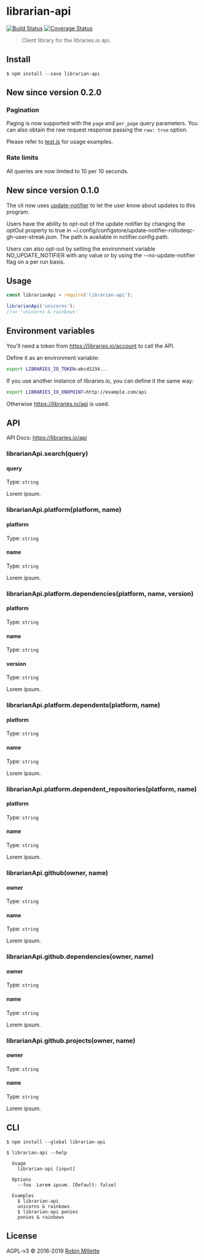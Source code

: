 # librarian-api
[![Build Status](https://travis-ci.org/millette/librarian-api.svg?branch=master)](https://travis-ci.org/millette/librarian-api)
[![Coverage Status](https://coveralls.io/repos/github/millette/librarian-api/badge.svg?branch=master)](https://coveralls.io/github/millette/librarian-api?branch=master)

> Client library for the libraries.io api.

## Install
```
$ npm install --save librarian-api
```

## New since version 0.2.0
### Pagination
Paging is now supported with the ```page``` and ```per_page``` query parameters.
You can also obtain the raw request response passing the ```raw: true``` option.

Please refer to [test.js](./test.js) for usage examples.

### Rate limits
All queries are now limited to 10 per 10 seconds.

## New since version 0.1.0
The cli now uses [update-notifier][] to let the user know about updates to this program.

Users have the ability to opt-out of the update notifier by changing
the optOut property to true in ~/.config/configstore/update-notifier-rollodeqc-gh-user-streak.json.
The path is available in notifier.config.path.

Users can also opt-out by setting the environment variable NO_UPDATE_NOTIFIER
with any value or by using the --no-update-notifier flag on a per run basis.

## Usage
```js
const librarianApi = require('librarian-api');

librarianApi('unicorns');
//=> 'unicorns & rainbows'
```

## Environment variables
You'll need a token from <https://libraries.io/account> to call the API.

Define it as an environment variable:

```sh
export LIBRARIES_IO_TOKEN=abcd1234...
```

If you use another instance of libraries.io, you can define it the
same way:

```sh
export LIBRARIES_IO_ENDPOINT=http://example.com/api
```

Otherwise https://libraries.io/api is used.


## API
API Docs: https://libraries.io/api

### librarianApi.search(query)
#### query
Type: `string`

Lorem ipsum.

### librarianApi.platform(platform, name)
#### platform
Type: `string`

#### name
Type: `string`

Lorem ipsum.

### librarianApi.platform.dependencies(platform, name, version)
#### platform
Type: `string`

#### name
Type: `string`

#### version
Type: `string`

Lorem ipsum.

### librarianApi.platform.dependents(platform, name)
#### platform
Type: `string`

#### name
Type: `string`

Lorem ipsum.

### librarianApi.platform.dependent_repositories(platform, name)
#### platform
Type: `string`

#### name
Type: `string`

Lorem ipsum.


### librarianApi.github(owner, name)
#### owner
Type: `string`

#### name
Type: `string`

Lorem ipsum.

### librarianApi.github.dependencies(owner, name)
#### owner
Type: `string`

#### name
Type: `string`

Lorem ipsum.

### librarianApi.github.projects(owner, name)
#### owner
Type: `string`

#### name
Type: `string`

Lorem ipsum.

## CLI
```
$ npm install --global librarian-api
```

```
$ librarian-api --help

  Usage
    librarian-api [input]

  Options
    --foo  Lorem ipsum. [Default: false]

  Examples
    $ librarian-api
    unicorns & rainbows
    $ librarian-api ponies
    ponies & rainbows
```


## License
AGPL-v3 © 2016-2019 [Robin Millette](http://robin.millette.info)

[update-notifier]: <https://github.com/yeoman/update-notifier>
